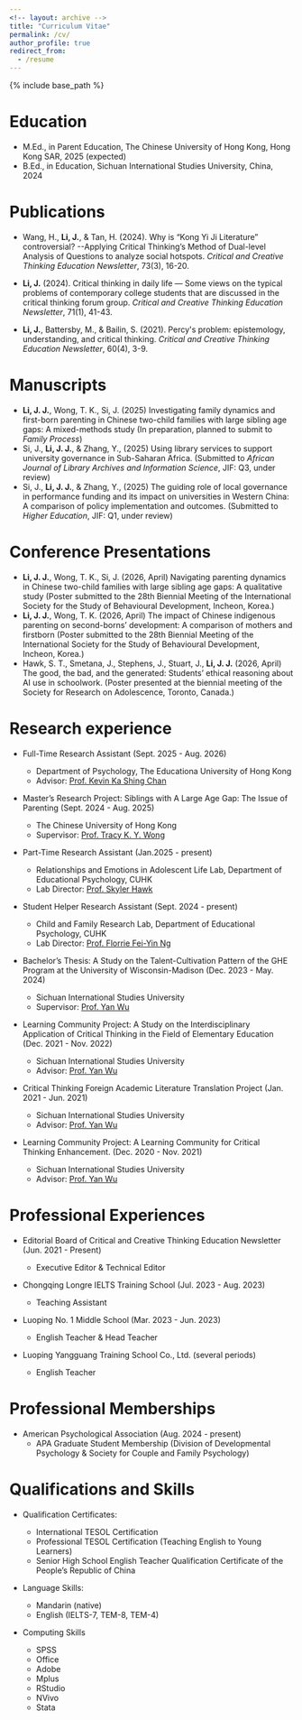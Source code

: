 ```yaml
---
<!-- layout: archive -->
title: "Curriculum Vitae"
permalink: /cv/
author_profile: true
redirect_from:
  - /resume
---
```


{% include base_path %}


Education
======
* M.Ed., in Parent Education, The Chinese University of Hong Kong, Hong Kong SAR, 2025 (expected)
* B.Ed., in Education, Sichuan International Studies University, China, 2024

Publications
======
* Wang, H., **Li, J.**, & Tan, H. (2024). Why is “Kong Yi Ji Literature” controversial? --Applying Critical Thinking’s Method of Dual-level Analysis of Questions to analyze social hotspots. *Critical and Creative Thinking Education Newsletter*, 73(3), 16-20.

* **Li, J.** (2024). Critical thinking in daily life — Some views on the typical problems of contemporary college students that are discussed in the critical thinking forum group. *Critical and Creative Thinking Education Newsletter*, 71(1), 41-43.

* **Li, J.**, Battersby, M., & Bailin, S. (2021). Percy's problem: epistemology, understanding, and critical thinking. *Critical and Creative Thinking Education Newsletter*, 60(4), 3-9.

Manuscripts
======
* **Li, J. J.**, Wong, T. K., Si, J. (2025) Investigating family dynamics and first-born parenting in Chinese two-child families with large sibling age gaps: A mixed-methods study (In preparation, planned to submit to _Family Process_)
* Si, J., **Li, J. J.**, & Zhang, Y., (2025) Using library services to support university governance in Sub-Saharan Africa. (Submitted to _African Journal of Library Archives and Information Science_, JIF: Q3, under review)
* Si, J., **Li, J. J.**, & Zhang, Y., (2025) The guiding role of local governance in performance funding and its impact on universities in Western China: A comparison of policy implementation and outcomes. (Submitted to _Higher Education_, JIF: Q1, under review)

Conference Presentations
======
* **Li, J. J.**, Wong, T. K., Si, J. (2026, April) Navigating parenting dynamics in Chinese two-child families with large sibling age gaps: A qualitative study (Poster submitted to the 28th Biennial Meeting of the International Society for the Study of Behavioural Development, Incheon, Korea.)
* **Li, J. J.**, Wong, T. K. (2026, April) The impact of Chinese indigenous parenting on second-borns’ development: A comparison of mothers and firstborn (Poster submitted to the 28th Biennial Meeting of the International Society for the Study of Behavioural Development, Incheon, Korea.)
* Hawk, S. T., Smetana, J., Stephens, J., Stuart, J., **Li, J. J.** (2026, April) The good, the bad, and the generated: Students’ ethical reasoning about AI use in schoolwork. (Poster presented at the biennial meeting of the Society for Research on Adolescence, Toronto, Canada.)

Research experience
======
* Full-Time Research Assistant (Sept. 2025 - Aug. 2026)
  * Department of Psychology, The Educationa University of Hong Kong
  * Advisor: [Prof. Kevin Ka Shing Chan](https://www.eduhk.hk/en/experts/professor-chan-ka-shing-kevin)

* Master’s Research Project: Siblings with A Large Age Gap: The Issue of Parenting (Sept. 2024 - Aug. 2025)
  * The Chinese University of Hong Kong
  * Supervisor: [Prof. Tracy K. Y. Wong](https://www.fed.cuhk.edu.hk/eps/en/peoples/prof-wong-tracy-ka-yee/)

* Part-Time Research Assistant (Jan.2025 - present)
  * Relationships and Emotions in Adolescent Life Lab, Department of Educational Psychology, CUHK
  * Lab Director: [Prof. Skyler Hawk](https://www.fed.cuhk.edu.hk/eps/en/peoples/prof-hawk-skyler/)
  
* Student Helper Research Assistant (Sept. 2024 - present)
  * Child and Family Research Lab, Department of Educational Psychology, CUHK
  * Lab Director: [Prof. Florrie Fei-Yin Ng](https://www.fed.cuhk.edu.hk/eps/en/peoples/prof-ng-fei-yin-florrie/)

* Bachelor’s Thesis: A Study on the Talent-Cultivation Pattern of the GHE Program at the University of Wisconsin-Madison (Dec. 2023 - May. 2024)
  * Sichuan International Studies University
  * Supervisor: [Prof. Yan Wu](https://jyxy.sisu.edu.cn/szdw/sddw/gdjyx/229010c5b99d4f3aa4cc8887614bcc12.htm)

* Learning Community Project: A Study on the Interdisciplinary Application of Critical Thinking in the Field of Elementary Education (Dec. 2021 - Nov. 2022)
  * Sichuan International Studies University
  * Advisor: [Prof. Yan Wu](https://jyxy.sisu.edu.cn/szdw/sddw/gdjyx/229010c5b99d4f3aa4cc8887614bcc12.htm)

* Critical Thinking Foreign Academic Literature Translation Project (Jan. 2021 - Jun. 2021)
  * Sichuan International Studies University
  * Advisor: [Prof. Yan Wu](https://jyxy.sisu.edu.cn/szdw/sddw/gdjyx/229010c5b99d4f3aa4cc8887614bcc12.htm)

* Learning Community Project: A Learning Community for Critical Thinking Enhancement. (Dec. 2020 - Nov. 2021)
  * Sichuan International Studies University
  * Advisor: [Prof. Yan Wu](https://jyxy.sisu.edu.cn/szdw/sddw/gdjyx/229010c5b99d4f3aa4cc8887614bcc12.htm)
  
Professional Experiences
======
* Editorial Board of Critical and Creative Thinking Education Newsletter (Jun. 2021 - Present)
  * Executive Editor & Technical Editor

* Chongqing Longre IELTS Training School (Jul. 2023 - Aug. 2023)
  * Teaching Assistant
 
* Luoping No. 1 Middle School (Mar. 2023 - Jun. 2023)
  * English Teacher & Head Teacher

* Luoping Yangguang Training School Co., Ltd. (several periods)
  * English Teacher

Professional Memberships
======
* American Psychological Association (Aug. 2024 - present)
  * APA Graduate Student Membership (Division of Developmental Psychology & Society for Couple and Family Psychology)
  
Qualifications and Skills
======
* Qualification Certificates:
  * International TESOL Certification
  * Professional TESOL Certification (Teaching English to Young Learners)
  * Senior High School English Teacher Qualification Certificate of the People’s Republic of China
 
* Language Skills:
  * Mandarin (native)
  * English (IELTS-7, TEM-8, TEM-4)
 
* Computing Skills
  * SPSS
  * Office
  * Adobe
  * Mplus
  * RStudio
  * NVivo
  * Stata
